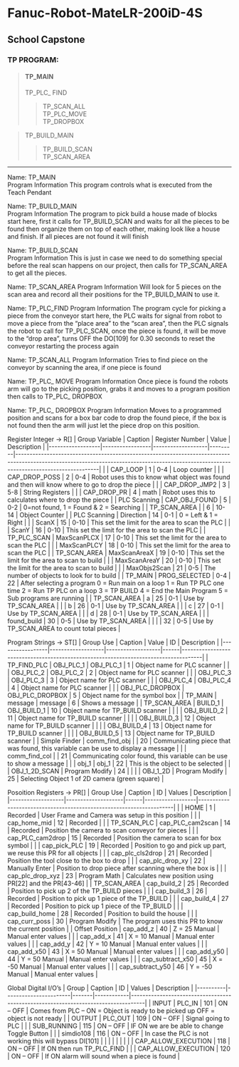 # Fanuc-Robot-MateLR-200iD-4S

## School Capstone

### TP  PROGRAM: 
>#### TP_MAIN  
> TP_PLC_ FIND  
>> TP_SCAN_ALL  
>> TP_PLC_MOVE  
>> TP_DROPBOX 
 
> TP_BUILD_MAIN  
>> TP_BUILD_SCAN  
>> TP_SCAN_AREA  

---
Name: TP_MAIN  
Program Information
This program controls what is executed from the Teach Pendant

Name: TP_BUILD_MAIN  
Program Information
The program to pick build a house made of blocks start here, first it calls for TP_BUILD_SCAN and waits for all the pieces to be found then organize them on top of each other, making look like a house and finish. 
If all pieces are not found it will finish

Name: TP_BUILD_SCAN  
Program Information
This is just in case we need to do something special before the real scan happens on our project, then calls for TP_SCAN_AREA to get all the pieces.

Name: TP_SCAN_AREA
Program Information
Will look for 5 pieces on the scan area and record all their positions for the TP_BUILD_MAIN to use it.

Name: TP_PLC_FIND
Program Information
The program cycle for picking a piece from the conveyor start here, the PLC waits for signal from robot to move a piece from the “place area” to the “scan area”, then the PLC signals the robot to call for TP_PLC_SCAN, once the piece is found, it will be move to the “drop area”, turns OFF the DO[109] for 0.30 seconds to reset the conveyor restarting the process again

Name: TP_SCAN_ALL
Program Information
Tries to find piece on the conveyor by scanning the area, if one piece is found 

Name: TP_PLC_ MOVE
Program Information
Once piece is found the robots arm will go to the picking position, grabs it and moves to a program position then calls to TP_PLC_ DROPBOX

Name: TP_PLC_ DROPBOX
Program Information
Moves to a programmed position and scans for a box bar code to drop the found piece, if the box is not found then the arm will just let the piece drop on this position.

Register Integer → R[]
|  			Group Variable 		 |  			Caption 		       |  			Register Number 		 |  			Value 		 |  			Description 		                                                                                                                                                                           |
|------------------|-----------------|-------------------|---------|-----------------------------------------------------------------------------------------------------------------------------------------------------------------------------------------|
|  			   			 		            |  			CAP_LOOP 		      |  			1 		               |  			0-4 		   |  			Loop counter 		                                                                                                                                                                          |
|  			   			 		            |  			CAP_DROP_POSS 		 |  			2 		               |  			0-4 		   |  			Robot uses this to know what 			object was found and then will know where to go to drop the piece 		                                                                                        |
|  			   			 		            |  			CAP_DROP_JMP2 		 |  			3 		               |  			5-8 		   |  			String Registers 		                                                                                                                                                                      |
|  			   			 		            |  			CAP_DROP_PR 		   |  			4 		               |  			math 		  |  			Robot uses this to 			calculates where to drop the piece 		                                                                                                                                 |
|  			PLC Scanning 		   |  			CAP_OBJ_FOUND 		 |  			5 		               |  			0-2 		   |  			0=not found, 1 = Found & 			2 = Searching 		                                                                                                                                                |
|  			TP_SCAN_AREA 		   |  			   			 		           |  			6 		               |  			10-14 		 |  			Object Counter 		                                                                                                                                                                        |
|  			PLC Scanning 		   |  			Direction 		     |  			14 		              |  			0-1 		   |  			 0 = Left  & 1 = Right 		                                                                                                                                                                |
|  			   			 		            |  			ScanX 		         |  			15 		              |  			0-10 		  |  			This set the limit for the 			area to scan the PLC 		                                                                                                                                       |
|  			   			 		            |  			ScanY 		         |  			16 		              |  			0-10 		  |  			This set the limit for the 			area to scan the PLC 		                                                                                                                                       |
|  			TP_PLC_SCAN 		    |  			MaxScanPLCX 		   |  			17 		              |  			0-10 		  |  			This set the limit for the 			area to scan the PLC 		                                                                                                                                       |
|  			   			 		            |  			MaxScanPLCY 		   |  			18 		              |  			0-10 		  |  			This set the limit for the 			area to scan the PLC 		                                                                                                                                       |
|  			TP_SCAN_AREA 		   |  			MaxScanAreaX 		  |  			19 		              |  			0-10 		  |  			This set the limit for the 			area to scan to build 		                                                                                                                                      |
|  			   			 		            |  			MaxScanAreaY 		  |  			20 		              |  			0-10 		  |  			This set the limit for the 			area to scan to build 		                                                                                                                                      |
|  			   			 		            |  			MaxObjs2Scan 		  |  			21 		              |  			0-5 		   |  			The number of objects to 			look for to build 		                                                                                                                                            |
|  			TP_MAIN 		        |  			PROG_SELECTED 		 |  			0-4 		             |  			22 		    |  			After selecting a program  			  			0 = Run main on a loop  			  			1 = Run TP PLC one time  			  			2 = Run TP PLC on a loop  			  			3 = TP BUILD  			  			4 = End the Main Program  			 5 			= Sub programs are running 		 |
|  			TP_SCAN_AREA 		   |  			a 		             |  			25 		              |  			0-1 		   |  			Use by TP_SCAN_AREA 		                                                                                                                                                                   |
|  			   			 		            |  			b 		             |  			26 		              |  			0-1 		   |  			Use by TP_SCAN_AREA 		                                                                                                                                                                   |
|  			   			 		            |  			c 		             |  			27 		              |  			0-1 		   |  			Use by TP_SCAN_AREA 		                                                                                                                                                                   |
|  			   			 		            |  			d 		             |  			28 		              |  			0-1 		   |  			Use by TP_SCAN_AREA 		                                                                                                                                                                   |
|  			   			 		            |  			found_build 		   |  			30 		              |  			0-5 		   |  			Use by TP_SCAN_AREA 		                                                                                                                                                                   |
|  			   			 		            |  			   			 		           |  			32 		              |  			0-5 		   |  			Use by TP_SCAN_AREA to count 			total pieces 		                                                                                                                                             |

Program Strings → ST[]
|  			Group Use 		     |  			Caption 		         |  			Value 		           |  			ID 		 |  			Description 		                                                                       |
|-----------------|-------------------|-------------------|------|-------------------------------------------------------------------------------------|
|  			TP_FIND_PLC 		   |  			OBJ_PLC_1 		       |  			OBJ_PLC_1 		       |  			1 		  |  			Object name for PLC scanner 		                                                       |
|  			   			 		           |  			OBJ_PLC_2 		       |  			OBJ_PLC_2 		       |  			2 		  |  			Object name for PLC scanner 		                                                       |
|  			   			 		           |  			OBJ_PLC_3 		       |  			OBJ_PLC_3 		       |  			3 		  |  			Object name for PLC scanner 		                                                       |
|  			   			 		           |  			OBJ_PLC_4 		       |  			OBJ_PLC_4 		       |  			4 		  |  			Object name for PLC scanner 		                                                       |
|  			   			 		           |  			OBJ_PLC_DROPBOX 		 |  			OBJ_PLC_DROPBOX 		 |  			5 		  |  			Object name for the symbol 			box 		                                                    |
|  			TP_MAIN 		       |  			message 		         |  			message 		         |  			6 		  |  			Shows a message 		                                                                   |
|  			TP_SCAN_AREA 		  |  			BUILD_1 		         |  			OBJ_BUILD_1 		     |  			10 		 |  			Object name for TP_BUILD 			scanner 		                                                  |
|  			   			 		           |  			   			 		             |  			OBJ_BUILD_2 		     |  			11 		 |  			Object name for TP_BUILD 			scanner 		                                                  |
|  			   			 		           |  			   			 		             |  			OBJ_BUILD_3 		     |  			12 		 |  			Object name for TP_BUILD 			scanner 		                                                  |
|  			   			 		           |  			   			 		             |  			OBJ_BUILD_4 		     |  			13 		 |  			Object name for TP_BUILD 			scanner 		                                                  |
|  			   			 		           |  			   			 		             |  			OBJ_BUILD_5 		     |  			13 		 |  			Object name for TP_BUILD 			scanner 		                                                  |
|  			Simple Finder 		 |  			comm_find_obj 		   |  			   			 		             |  			20 		 |  			Communicating piece that was 			found, this variable can be use to display a message 		 |
|  			   			 		           |  			comm_find_col 		   |  			   			 		             |  			21 		 |  			Communicating color found, 			this variable can be use to show a message 		             |
|  			   			 		           |  			obj_1 		           |  			obj_1 		           |  			22 		 |  			This is the object to be 			selected 		                                                 |
|  			   			 		           |  			OBJ_1_2D_SCAN 		   |  			Program Modify 		  |  			24 		 |  			   			 		                                                                               |
|  			   			 		           |  			OBJ_1_2D 		        |  			Program Modify 		  |  			25 		 |  			Selecting Object 1 of 2D 			camera (green square) 		                                    |


Posoition Registers → PR[]
|  			Group Use 		       |  			Caption 		          |  			ID 		 |  			Values 		         |  			Description 		                                                       |
|-------------------|--------------------|------|------------------|---------------------------------------------------------------------|
|  			   			 		             |  			HOME 		             |  			1 		  |  			Recorded 		       |  			User Frame and Camera was 			setup in this position 		                  |
|  			   			 		             |  			cap_home_mid 		     |  			12 		 |  			Recorded 		       |  			   			 		                                                               |
|  			TP_SCAN_PLC 		     |  			cap_PLC_cam2scan 		 |  			14 		 |  			Recorded 		       |  			Position the camera to scan 			conveyor for pieces 		                   |
|  			   			 		             |  			cap_PLC_cam2drop 		 |  			15 		 |  			Recorded 		       |  			Position the camera to scan 			for box symbol 		                        |
|  			   			 		             |  			cap_pick_PLC 		     |  			19 		 |  			Recorded 		       |  			Position to go and pick up 			part, we reuse this PR for all objects 		 |
|  			   			 		             |  			cap_plc_cls2drop 		 |  			21 		 |  			Recorded 		       |  			Position the tool close to 			the box to drop 		                        |
|  			   			 		             |  			cap_plc_drop_xy 		  |  			22 		 |  			Manually Enter 		 |  			Position to drop piece after 			scanning where the box is 		            |
|  			   			 		             |  			cap_plc_drop_xyz 		 |  			23 		 |  			Program Math 		   |  			Calculates new position 			using PR[22] and the PR[43-46] 		            |
|  			TP_SCAN_AREA 		    |  			cap_build_2 		      |  			25 		 |  			Recorded 		       |  			Position to pick up 2 of the 			TP_BUILD pieces 		                      |
|  			   			 		             |  			cap_build_3 		      |  			26 		 |  			Recorded 		       |  			Position to pick up 1 piece 			of the TP_BUILD 		                       |
|  			   			 		             |  			cap_build_4 		      |  			27 		 |  			Recorded 		       |  			Position to pick up 1 piece 			of the TP_BUILD 		                       |
|  			   			 		             |  			cap_build_home 		   |  			28 		 |  			Recorded 		       |  			Position to build the house 		                                       |
|  			   			 		             |  			cap_curr_poss 		    |  			30 		 |  			Program Modify 		 |  			The program uses this PR to 			know the current position 		             |
|  			Offset Position 		 |  			cap_add_z 		        |  			40 		 |  			Z = 25 Manual 		  |  			Manual enter values 		                                               |
|  			   			 		             |  			cap_add_x 		        |  			41 		 |  			X = 10 Manual 		  |  			Manual enter values 		                                               |
|  			   			 		             |  			cap_add_y 		        |  			42 		 |  			Y = 10 Manual 		  |  			Manual enter values 		                                               |
|  			   			 		             |  			cap_add_x50 		      |  			43 		 |  			X = 50 Manual 		  |  			Manual enter values 		                                               |
|  			   			 		             |  			cap_add_y50 		      |  			44 		 |  			Y = 50 Manual 		  |  			Manual enter values 		                                               |
|  			   			 		             |  			cap_subtract_x50 		 |  			45 		 |  			X = -50 Manual 		 |  			Manual enter values 		                                               |
|  			   			 		             |  			cap_subtract_y50 		 |  			46 		 |  			Y = -50 Manual 		 |  			Manual enter values 		                                               |



Global Digital I/O’s
|  			Group 		  |  			Caption 		             |  			ID 		  |  			Values 		   |  			Description 		                                                                     |
|----------|-----------------------|-------|------------|-----------------------------------------------------------------------------------|
|  			INPUT 		  |  			PLC_IN 		              |  			101 		 |  			ON – OFF 		 |  			Comes from PLC – ON = 			Object is ready to be picked up OFF = object is not ready 		 |
|  			OUTPUT 		 |  			PLC_OUT 		             |  			109 		 |  			ON – OFF 		 |  			Signal going to PLC 		                                                             |
|  			   			 		    |  			SUB_RUNNING 		         |  			115 		 |  			ON – OFF 		 |  			IF ON we are be able to 			change Toggle Button 		                                    |
|  			   			 		    |  			simdio108 		           |  			116 		 |  			ON – OFF 		 |  			In case the PLC is not 			working this will bypass DI[101] 		                         |
|  			   			 		    |  			   			 		                 |  			   			 		 |  			   			 		      |  			   			 		                                                                             |
|  			   			 		    |  			CAP_ALLOW_EXECUTION 		 |  			118 		 |  			ON – OFF 		 |  			If ON then run TP_PLC_FIND 		                                                      |
|  			   			 		    |  			CAP_ALLOW_EXECUTION 		 |  			120 		 |  			ON – OFF 		 |  			If ON alarm will sound when 			a piece is found 		                                    |


